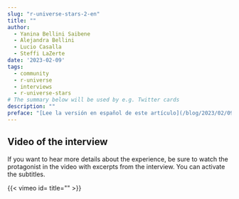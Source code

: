 ```yaml
---
slug: "r-universe-stars-2-en"
title: ""
author:
  - Yanina Bellini Saibene
  - Alejandra Bellini
  - Lucio Casalla  
  - Steffi LaZerte
date: '2023-02-09'
tags:
  - community
  - r-universe
  - interviews
  - r-universe-stars
# The summary below will be used by e.g. Twitter cards
description: ""
preface: "[Lee la versión en español de este artículo](/blog/2023/02/09/r-universe-stars-2-es/)"
---
```



## Video of the interview

If you want to hear more details about the experience, be sure to watch the protagonist in the video with excerpts from the interview. You can activate the subtitles.

{{< vimeo id= title="" >}}
